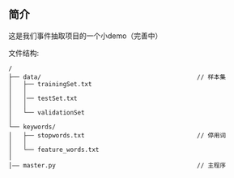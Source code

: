 
简介
---
这是我们事件抽取项目的一个小demo（完善中）



文件结构:

```
/
├── data/											// 样本集
│   ├── trainingSet.txt
│   │   
│   │── testSet.txt
│   │   
│   └── validationSet
│       
└── keywords/
│   ├── stopwords.txt								// 停用词
│   │   
│   └── feature_words.txt	
│
│—— master.py										// 主程序
```

